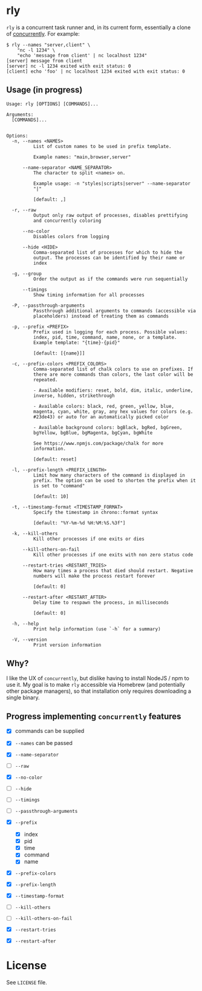 # rly

`rly` is a concurrent task runner and, in its current form, essentially a clone of [concurrently](https://github.com/open-cli-tools/concurrently). For example:

```
$ rly --names "server,client" \
    "nc -l 1234" \
    "echo 'message from client' | nc localhost 1234"
[server] message from client
[server] nc -l 1234 exited with exit status: 0
[client] echo 'foo' | nc localhost 1234 exited with exit status: 0
```

## Usage (in progress)

```
Usage: rly [OPTIONS] [COMMANDS]...

Arguments:
  [COMMANDS]...


Options:
  -n, --names <NAMES>
          List of custom names to be used in prefix template.

          Example names: "main,browser,server"

      --name-separator <NAME_SEPARATOR>
          The character to split <names> on.

          Example usage: -n "styles|scripts|server" --name-separator
          "|"

          [default: ,]

  -r, --raw
          Output only raw output of processes, disables prettifying
          and concurrently coloring

      --no-color
          Disables colors from logging

      --hide <HIDE>
          Comma-separated list of processes for which to hide the
          output. The processes can be identified by their name or
          index

  -g, --group
          Order the output as if the commands were run sequentially

      --timings
          Show timing information for all processes

  -P, --passthrough-arguments
          Passthrough additional arguments to commands (accessible via
          placeholders) instead of treating them as commands

  -p, --prefix <PREFIX>
          Prefix used in logging for each process. Possible values:
          index, pid, time, command, name, none, or a template.
          Example template: "{time}-{pid}"

          [default: [{name}]]

  -c, --prefix-colors <PREFIX_COLORS>
          Comma-separated list of chalk colors to use on prefixes. If
          there are more commands than colors, the last color will be
          repeated.

          - Available modifiers: reset, bold, dim, italic, underline,
          inverse, hidden, strikethrough

          - Available colors: black, red, green, yellow, blue,
          magenta, cyan, white, gray, any hex values for colors (e.g.
          #23de43) or auto for an automatically picked color

          - Available background colors: bgBlack, bgRed, bgGreen,
          bgYellow, bgBlue, bgMagenta, bgCyan, bgWhite

          See https://www.npmjs.com/package/chalk for more
          information.

          [default: reset]

  -l, --prefix-length <PREFIX_LENGTH>
          Limit how many characters of the command is displayed in
          prefix. The option can be used to shorten the prefix when it
          is set to "command"

          [default: 10]

  -t, --timestamp-format <TIMESTAMP_FORMAT>
          Specify the timestamp in chrono::format syntax

          [default: "%Y-%m-%d %H:%M:%S.%3f"]

  -k, --kill-others
          Kill other processes if one exits or dies

      --kill-others-on-fail
          Kill other processes if one exits with non zero status code

      --restart-tries <RESTART_TRIES>
          How many times a process that died should restart. Negative
          numbers will make the process restart forever

          [default: 0]

      --restart-after <RESTART_AFTER>
          Delay time to respawn the process, in milliseconds

          [default: 0]

  -h, --help
          Print help information (use `-h` for a summary)

  -V, --version
          Print version information
```

## Why?

I like the UX of `concurrently`, but dislike having to install NodeJS / npm to use it. My goal is to make `rly` accessible via Homebrew (and potentially other package managers), so that installation only requires downloading a single binary. 


## Progress implementing `concurrently` features

- [x] commands can be supplied
- [x] `--names` can be passed
- [x] `--name-separator`
- [ ] `--raw`
- [x] `--no-color`
- [ ] `--hide`
- [ ] `--timings`
- [ ] `--passthrough-arguments`
- [x] `--prefix`
  - [x] index
  - [x] pid
  - [x] time
  - [x] command
  - [x] name
- [x] `--prefix-colors`
- [x] `--prefix-length`
- [x] `--timestamp-format`
- [ ] `--kill-others`
- [ ] `--kill-others-on-fail`
- [x] `--restart-tries`
- [x] `--restart-after`


# License

See `LICENSE` file.
